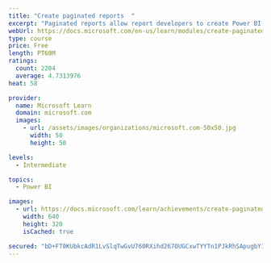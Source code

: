 ```yaml
---
title: "Create paginated reports  "
excerpt: "Paginated reports allow report developers to create Power BI artifacts that have tightly controlled rendering requirements. Paginated reports are ideal for creating sales invoices, receipts, purchase orders, and tabular data. This module will teach you how to create reports, add parameters, and work with tables and charts in paginated reports."
webUrl: https://docs.microsoft.com/en-us/learn/modules/create-paginated-reports-power-bi/
type: course
price: Free
length: PT60M
ratings:
  count: 2204
  average: 4.7313976
heat: 58

provider:
  name: Microsoft Learn
  domain: microsoft.com
  images:
    - url: /assets/images/organizations/microsoft.com-50x50.jpg
      width: 50
      height: 50

levels:
  - Intermediate

topics:
  - Power BI

images:
  - url: https://docs.microsoft.com/learn/achievements/create-paginated-reports-power-bi-social.png
    width: 640
    height: 320
    isCached: true

secured: "bD+FT0KUbkcAdR1LvSlqTwGvU760RXihd267OUGCxwTYYTn1PJkRhSApugbYIAlEMWN/TLv20TJQhWtZmhKl4KzLq6PryMFjc7fhT5I7fLHSdVnABDhIIbGsfRA2WEWGNLLVOQt+G7g7EJF6DnBqMwxzOi0Ud56Z8tIVGxJE+WT2sUSNtUK+KjH6sUgxPj7DWcrjw87R4ggNSxQNjUzttTglIIlY64vDDZv5CtAkGwyaccEwJet5HN42kyOuDGpz6pb89SbWynyZNajA/ZUa7CXmkSB6d2ukyJs835p50sKAbuh3u3chxU9VEQiNepkYcOx9I3P4FqCWLE++WH49aIJGIMIc03+MfIlsWoWWaB28+5WDBHQptTOKzdy68JOfydTHESolG0jSQ1aP27DP9Y632FRZXgeXY0Bljgp56BI=;Vs/lwxCIepHiFIGNiIMJkg=="
---
```


